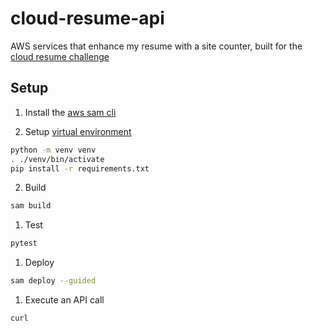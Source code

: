 # cloud-resume-api

AWS services that enhance my resume with a site counter, built for the [cloud resume challenge](https://cloudresumechallenge.dev/docs/the-challenge/aws/)

## Setup

1. Install the [aws sam cli](https://docs.aws.amazon.com/serverless-application-model/latest/developerguide/install-sam-cli.html#install-sam-cli-instructions) 

1. Setup [virtual environment](https://docs.python.org/3/library/venv.html)
```bash
python -m venv venv
. ./venv/bin/activate
pip install -r requirements.txt
```

2. Build
```bash
sam build
```

1. Test
```bash
pytest
```

1. Deploy
```bash
sam deploy --guided
```

1. Execute an API call
```bash
curl 
```

